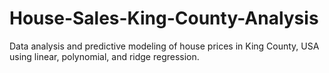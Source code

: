 # House-Sales-King-County-Analysis
Data analysis and predictive modeling of house prices in King County, USA using linear, polynomial, and ridge regression.
